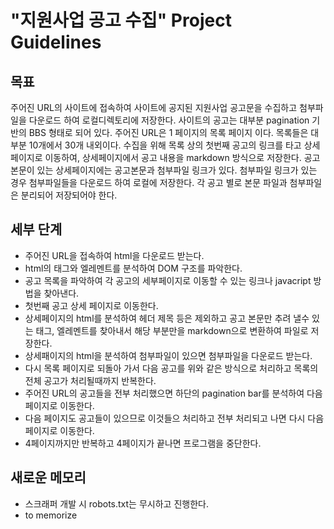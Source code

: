 # "지원사업 공고 수집" Project Guidelines

## 목표
주어진 URL의 사이트에 접속하여 사이트에 공지된 지원사업 공고문을 수집하고 첨부파일을 다운로드 하여 로컬디렉토리에 저장한다.
사이트의 공고는 대부분 pagination 기반의 BBS 형태로 되어 있다.
주어진 URL은 1 페이지의  목록 페이지 이다. 목록들은 대부분 10개에서 30개 내외이다.
수집을 위해 목록 상의 첫번째 공고의 링크를 타고 상세 페이지로 이동하여, 상세페이지에서 공고 내용을 markdown 방식으로 저장한다.
공고 본문이 있는 상세페이지에는 공고본문과 첨부파일 링크가 있다. 첨부파일 링크가 있는 경우 첨부파일들을 다운로드 하여 로컬에 저장한다.
각 공고 별로 본문 파일과 첨부파일은 분리되어 저장되어야 한다.

## 세부 단계
- 주어진 URL을 접속하여 html을 다운로드 받는다.
- html의 태그와 엘레멘트를 분석하여 DOM 구조를 파악한다.
- 공고 목록을 파악하여 각 공고의 세부페이지로 이동할 수 있는 링크나 javacript 방법을 찾아낸다.
- 첫번째 공고 상세 페이지로 이동한다.
- 상세페이지의 html를 분석하여 헤더 제목 등은 제외하고 공고 본문만 추려 낼수 있는 태그, 엘레멘트를 찾아내서 해당 부분만을 markdown으로 변환하여 파일로 저장한다.
- 상세패이지의 html을 분석하여 첨부파일이 있으면 첨부파일을 다운로드 받는다.
- 다시 목록 페이지로 되돌아 가서 다음 공고를 위와 같은 방식으로 처리하고 목록의 전체 공고가 처리될때까지 반복한다.
- 주어진 URL의 공고들을 전부 처리했으면 하단의 pagination bar를 분석하여 다음 페이지로 이동한다.
- 다음 페이지도 공고들이 있으므로 이것들으 처리하고 전부 처리되고 나면 다시 다음 페이지로 이동한다.
- 4페이지까지만 반복하고 4페이지가 끝나면 프로그램을 중단한다.

## 새로운 메모리
- 스크래퍼 개발 시 robots.txt는 무시하고 진행한다.
- to memorize